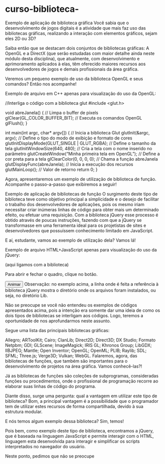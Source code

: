 # curso-biblioteca-

Exemplo de aplicação de biblioteca gráfica
Você sabia que o desenvolvimento de jogos digitais é a atividade que mais faz uso das bibliotecas gráficas, realizando a interação com elementos gráficos, sejam eles 2D ou 3D?

Saiba então que se destacam dois conjuntos de bibliotecas gráficas: A OpenGL e a DirectX (que serão estudadas com maior detalhe ainda neste módulo desta disciplina), que atualmente, com desenvolvimento e aprimoramento aplicados à elas, têm oferecido maiores recursos aos desenvolvedores de jogos e demais profissionais da área gráfica.

Veremos um pequeno exemplo de uso da biblioteca OpenGL e seus comandos? Então nos acompanhe!


Exemplo de arquivo em C++ apenas para visualização do uso da OpenGL:

//Interliga o código com a biblioteca glut
#include <glut.h>

void abreJanela() {
// Limpa o buffer de pixels
glClear(GL_COLOR_BUFFER_BIT);
// Executa os comandos OpenGL
glFlush();
}

int main(int argc, char* argv[]) {
// Inicia a biblioteca Glut
glutInit(&argc, argv);
// Define o tipo do modo de exibição e formato de cores
glutInitDisplayMode(GLUT_SINGLE | GLUT_RGBA);
// Define o tamanho da tela
glutInitWindowSize(640, 480);
// Cria a tela com o nome inserido no parâmetro
glutCreateWindow(“Minha primeira tela em OpenGL”);
// Define a cor preta para a tela
glClearColor(0, 0, 0, 0);
// Chama a função abreJanela
glutDisplayFunc(abreJanela);
// Inicia a execução dos recursos
glutMainLoop();
// Valor de retorno
return 0;
}


Agora, apresentaremos um exemplo de utilização de biblioteca de função. Acompanhe o passo-a-passo que exibiremos a seguir!



Exemplo de aplicação de bibliotecas de função
O surgimento deste tipo de biblioteca teve como objetivo principal a simplicidade e o desejo de facilitar o trabalho dos desenvolvedores de aplicações, pois os mesmo iriam necessitar criar inúmeras linhas de código para obter mais um determinado efeito, ou efetuar uma requisição. Com a biblioteca jQuery esse processo é obtido através de poucas instruções, fazendo com que a jQuery se transformasse em uma ferramenta ideal para os projetistas de sites e desenvolvedores que possuíssem conhecimento limitado em JavaScript.

E aí, estudante, vamos ao exemplo de utilização dela? Vamos lá!


Exemplo de arquivo HTML+JavaScript apenas para visualização do uso da jQuery:

<!DOCTYPE html>
<html>
<head>
<script src=”/lib/jquery-1.12.2.min.js”></script> (aqui ligamos com a biblioteca)
<script>
$(document).ready(function(){
$(“button”).click(function(){
$(“div”).animate({
height: ‘toggle’
});
});
});
</script>
</head>
<body>
<p>Para abrir e fechar o quadro, clique no botão.</p>
<button>Animar</button>
<div style=”background:#FF0000;height:100px;width:100px;position:absolute;”></div>
</body>
</html>
Observação: no exemplo acima, a linha onde é feita a referência à biblioteca jQuery mostra o diretório onde os arquivos foram instalados, ou seja, no diretório Lib.

Não se preocupe se você não entendeu os exemplos de códigos apresentados acima, pois a intenção era somente dar uma ideia de como os dois tipos de bibliotecas se interligam aos códigos. Logo, teremos a oportunidade de nos aprofundarmos neste assunto.


Segue uma lista das principais bibliotecas gráficas:


Allegro;
ARToolKit;
Cairo;
ClanLib;
Direct2D;
Direct3D;
DX Studio;
Formato Netpbm;
GDI;
GLScene;
ImageMagick;
IRIS GL;
Khronos Group;
LibGDX;
lIBJPEG;
Mantle;
Open Inventor;
OpenGL;
OpenML;
PLIB;
Raylib;
SDL;
SFML;
Three.js;
Verge3D;
Vulkan;
WebGL.
Falaremos, agora, das bibliotecas de funções, que também são importantes para o desenvolvimento de projetos na área gráfica. Vamos conhecê-las?!

Já as bibliotecas de funções são coleções de subprogramas, consideradas funções ou procedimentos, onde o profissional de programação recorre ao elaborar suas linhas de código do programa.

Diante disso, surge uma pergunta: qual a vantagem em utilizar este tipo de biblioteca? Bom, a principal vantagem é a possibilidade que o programador tem de utilizar estes recursos de forma compartilhada, devido à sua estrutura modular.

E nós temos algum exemplo dessa biblioteca? Sim, temos!

Pois bem, como exemplo deste tipo de biblioteca, encontramos a jQuery, que é baseada na linguagem JavaScript e permite interagir com o HTML, linguagem esta desenvolvida para interagir e simplificar os scripts interpretados no navegador do usuário.

Neste ponto, pedimos que não se preocupe
